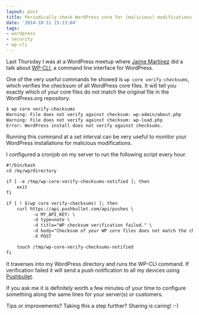 ```yaml
---
layout: post
title: Periodically check WordPress core for (malicious) modifications
date: '2014-10-11 15:13:04'
tags:
- wordpress
- security
- wp-cli
---
```


Last Thursday I was at a WordPress meetup where [Jaime Martinez](http://www.jaimemartinez.nl/) did a talk about [WP-CLI](http://wp-cli.org/), a command line interface for WordPress.

One of the very useful commands he showed is `wp core verify-checksums`, which verifies the checksum of all WordPress core files. It will tell you exactly which of your core files do not match the original file in the WordPress.org repository.

```txt
$ wp core verify-checksums
Warning: File does not verify against checksum: wp-admin/about.php
Warning: File does not verify against checksum: wp-load.php
Error: WordPress install does not verify against checksums.
```

Running this command at a set interval can be very useful to monitor your WordPress installations for malicious modifications. 

I configured a cronjob on my server to run the following script every hour. 

```txt
#!/bin/bash
cd /my/wp/directory

if [ -e /tmp/wp-core-verify-checksums-notified ]; then
	exit
fi

if [ ! $(wp core verify-checksums) ]; then
	curl https://api.pushbullet.com/api/pushes \
	      -u MY_API_KEY: \
	      -d type=note \
	      -d title="WP checksum verification failed." \
	      -d body="Checksum of your WP core files does not match the checksum of original core files. What up with that?" \
	      -X POST

	touch /tmp/wp-core-verify-checksums-notified
fi
```

It traverses into my WordPress directory and runs the WP-CLI command. If verification failed it will send a push notification to all my devices using [Pushbullet](https://www.pushbullet.com/).

If you ask me it is definitely worth a few minutes of your time to configure something along the same lines for your server(s) or customers. 

Tips or improvements? Taking this a step further? Sharing is caring! :-)
